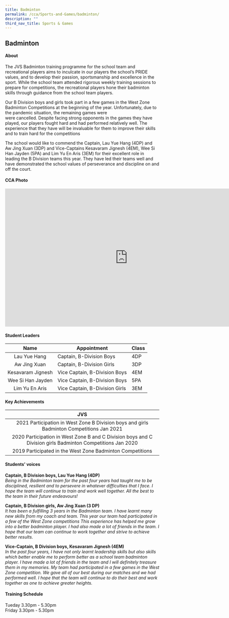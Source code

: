 ```yaml
---
title: Badminton
permalink: /cca/Sports-and-Games/badminton/
description: ""
third_nav_title: Sports & Games
---
```

## Badminton

#### About
The JVS Badminton training programme for the school team and recreational players aims to inculcate in our players the school’s PRIDE values, and to develop their passion, sportsmanship and excellence in the sport. While the school team attended rigorous weekly training sessions to prepare for competitions, the recreational players hone their badminton skills through guidance from the school team players.  
  
Our B Division boys and girls took part in a few games in the West Zone Badminton Competitions at the beginning of the year. Unfortunately, due to the pandemic situation, the remaining games were  
were cancelled. Despite facing strong opponents in the games they have played, our players fought hard and had performed relatively well. The experience that they have will be invaluable for them to improve their skills and to train hard for the competitions  
  
The school would like to commend the Captain, Lau Yue Hang (4DP) and Aw Jing Xuan (3DP) and Vice-Captains Kesavaram Jignesh (4EM), Wee Si Han Jayden (5PA) and Lim Yu En Aris (3EM) for their excellent role in leading the B Division teams this year. They have led their teams well and have demonstrated the school values of perseverance and discipline on and off the court.

#### CCA Photo
<iframe allowfullscreen="true" height="450" width="800" frameborder="0" src="https://docs.google.com/presentation/d/e/2PACX-1vSw6SH9bZB6aICUis0sNHssP4w3qvLRPVmseNzd6xm3IHzqaR-QAZv-ex0UlVrn_B4uCKOTB3eSuEb-/embed?start=false&amp;loop=false&amp;delayms=3000"></iframe>

#### Student Leaders
| Name | Appointment | Class |
|:---:|---|---|
| Lau Yue Hang | Captain, B-Division Boys | 4DP |
| Aw Jing Xuan | Captain, B-Division Girls | 3DP |
| Kesavaram Jignesh | Vice Captain, B-Division Boys | 4EM |
| Wee Si Han Jayden | Vice Captain, B-Division Boys | 5PA |
| Lim Yu En Aris | Vice Captain, B-Division Girls | 3EM |

#### Key Achievements
| JVS |
|:---:|
| 2021 Participation in West Zone B Division boys and girls Badminton Competitions Jan 2021 |
| 2020 Participation in West Zone B and C Division boys and C Division girls Badminton Competitions Jan 2020 |
| 2019 Participated in the West Zone Badminton Competitions |

#### Students' voices
**Captain, B Division boys, Lau Yue Hang (4DP)** <br>
_Being in the Badminton team for the past four years had taught me to be disciplined, resilient and to persevere in whatever difficulties that I face. I hope the team will continue to train and work well together. All the best to the team in their future endeavours!_  
  
**Captain, B Division girls, Aw Jing Xuan (3 DP)** <br>
_It has been a fulfilling 3 years in the Badminton team. I have learnt many new skills from my coach and team. This year our team had participated in a few of the West Zone competitions This experience has helped me grow into a better badminton player. I had also made a lot of friends in the team. I hope that our team can continue to work together and strive to achieve better results._  
  
**Vice-Captain, B Division boys, Kesavaram Jignesh (4EM)** <br>
_In the past four years, I have not only learnt leadership skills but also skills which better enable me to perform better as a school team badminton player. I have made a lot of friends in the team and I will definitely treasure them in my memories. My team had participated in a few games in the West Zone competition. We gave all of our best during our matches and we had performed well. I hope that the team will continue to do their best and work together as one to achieve greater heights._  

#### Training Schedule
Tueday 3.30pm - 5.30pm<br>
Friday 3.30pm - 5.30pm
